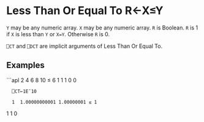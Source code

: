 <div style="display: none;">
  ≤
</div>






<h1 class="heading"><span class="name">Less Than Or Equal To</span> <span class="command">R←X≤Y</span></h1>



`Y` may be any numeric array. `X` may be any numeric array. `R` is Boolean. `R` is 1 if `X` is less than `Y` or `X=Y`. Otherwise `R` is 0.


`⎕CT` and `⎕DCT` are  implicit arguments of Less Than Or Equal To.

<h2 class="example">Examples</h2>
```apl
      2 4 6 8 10 ≤ 6
1 1 1 0 0
 
      ⎕CT←1E¯10
 
      1  1.00000000001 1.00000001 ≤ 1
1 1 0
```



